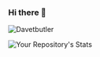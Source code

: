 ### Hi there 👋

![Davetbutler](https://github-readme-stats.vercel.app/api?username=Davetbutler&show_icons=true)

![Your Repository's Stats](https://github-readme-stats.vercel.app/api/top-langs/?username=Davetbutler&theme=blue-green)

<!--
**Davetbutler/Davetbutler** is a ✨ _special_ ✨ repository because its `README.md` (this file) appears on your GitHub profile.

Here are some ideas to get you started:

- 🔭 I’m currently working on ...
- 🌱 I’m currently learning ...
- 👯 I’m looking to collaborate on ...
- 🤔 I’m looking for help with ...
- 💬 Ask me about ...
- 📫 How to reach me: ...
- 😄 Pronouns: ...
- ⚡ Fun fact: ...
-->
